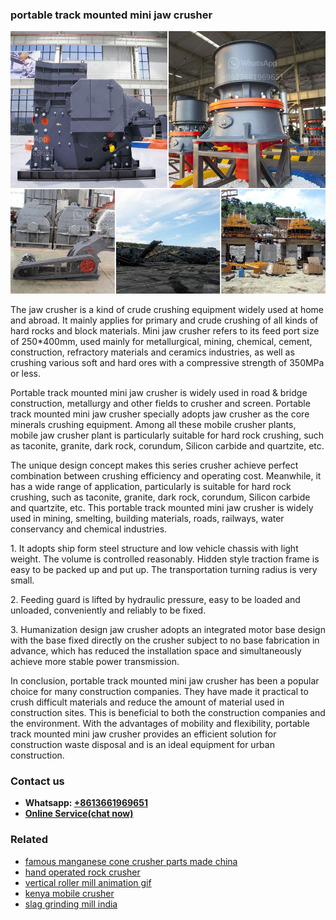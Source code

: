 <h3>portable track mounted mini jaw crusher</h3><img src='1708587165.jpg' alt=''><p>The jaw crusher is a kind of crude crushing equipment widely used at home and abroad. It mainly applies for primary and crude crushing of all kinds of hard rocks and block materials. Mini jaw crusher refers to its feed port size of 250*400mm, used mainly for metallurgical, mining, chemical, cement, construction, refractory materials and ceramics industries, as well as crushing various soft and hard ores with a compressive strength of 350MPa or less.</p><p>Portable track mounted mini jaw crusher is widely used in road & bridge construction, metallurgy and other fields to crusher and screen. Portable track mounted mini jaw crusher specially adopts jaw crusher as the core minerals crushing equipment. Among all these mobile crusher plants, mobile jaw crusher plant is particularly suitable for hard rock crushing, such as taconite, granite, dark rock, corundum, Silicon carbide and quartzite, etc. </p><p>The unique design concept makes this series crusher achieve perfect combination between crushing efficiency and operating cost. Meanwhile, it has a wide range of application, particularly is suitable for hard rock crushing, such as taconite, granite, dark rock, corundum, Silicon carbide and quartzite, etc. This portable track mounted mini jaw crusher is widely used in mining, smelting, building materials, roads, railways, water conservancy and chemical industries.</p><p>1. It adopts ship form steel structure and low vehicle chassis with light weight. The volume is controlled reasonably. Hidden style traction frame is easy to be packed up and put up. The transportation turning radius is very small.</p><p>2. Feeding guard is lifted by hydraulic pressure, easy to be loaded and unloaded, conveniently and reliably to be fixed.</p><p>3. Humanization design jaw crusher adopts an integrated motor base design with the base fixed directly on the crusher subject to no base fabrication in advance, which has reduced the installation space and simultaneously achieve more stable power transmission.</p><p>In conclusion, portable track mounted mini jaw crusher has been a popular choice for many construction companies. They have made it practical to crush difficult materials and reduce the amount of material used in construction sites. This is beneficial to both the construction companies and the environment. With the advantages of mobility and flexibility, portable track mounted mini jaw crusher provides an efficient solution for construction waste disposal and is an ideal equipment for urban construction.</p><h3>Contact us</h3><ul><li><strong>Whatsapp:&nbsp;<a href="https://wa.me/8613661969651">+8613661969651</a></strong></li><li><a href="https://swt.shibang-china.com/?git&amp;zhl&amp;portable track mounted mini jaw crusher"><strong>Online Service(chat now)</strong></a></li></ul><h3>Related</h3><ul><li><a href='famous manganese cone crusher parts made china.md'>famous manganese cone crusher parts made china</a></li><li><a href='hand operated rock crusher.md'>hand operated rock crusher</a></li><li><a href='vertical roller mill animation gif.md'>vertical roller mill animation gif</a></li><li><a href='kenya mobile crusher.md'>kenya mobile crusher</a></li><li><a href='slag grinding mill india.md'>slag grinding mill india</a></li></ul>